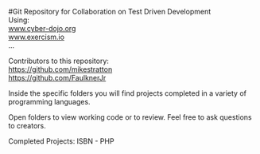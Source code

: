 #Git Repository for Collaboration on Test Driven Development   
Using:    
www.cyber-dojo.org   
www.exercism.io   
...

Contributors to this repository:   
https://github.com/mikestratton  
https://github.com/FaulknerJr    

Inside the specific folders you will find projects completed
	in a variety of programming languages.
	
Open folders to view working code or to review.
Feel free to ask questions to creators.

Completed Projects:
ISBN - PHP
